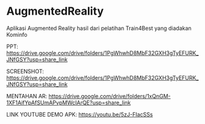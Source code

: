 # AugmentedReality
Aplikasi Augmented Reality hasil dari pelatihan Train4Best yang diadakan Kominfo

PPT: https://drive.google.com/drive/folders/1PgWhwhD8MbF32GXH3gTyEFURK_JNfGSY?usp=share_link

SCREENSHOT: https://drive.google.com/drive/folders/1PgWhwhD8MbF32GXH3gTyEFURK_JNfGSY?usp=share_link

MENTAHAN AR: https://drive.google.com/drive/folders/1xQnGM-1XF1AifYpAfSUmAPvpMWcIArQE?usp=share_link

LINK YOUTUBE DEMO APK: https://youtu.be/5zJ-FIacSSs
